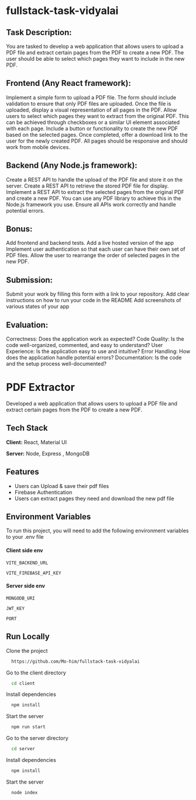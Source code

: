 # fullstack-task-vidyalai

##  Task Description:
You are tasked to develop a web application that allows users to upload a PDF file and extract certain pages from the PDF to create a new PDF. The user should be able to select which pages they want to include in the new PDF.

##  Frontend (Any React framework):
Implement a simple form to upload a PDF file. The form should include validation to ensure that only PDF files are uploaded.
Once the file is uploaded, display a visual representation of all pages in the PDF.
Allow users to select which pages they want to extract from the original PDF. This can be achieved through checkboxes or a similar UI element associated with each page.
Include a button or functionality to create the new PDF based on the selected pages. Once completed, offer a download link to the user for the newly created PDF.
All pages should be responsive and should work from mobile devices.


##  Backend (Any Node.js framework):
Create a REST API to handle the upload of the PDF file and store it on the server.
Create a REST API to retrieve the stored PDF file for display.
Implement a REST API to extract the selected pages from the original PDF and create a new PDF. You can use any PDF library to achieve this in the Node.js framework you use.
Ensure all APIs work correctly and handle potential errors.


##  Bonus:
Add frontend and backend tests.
Add a live hosted version of the app
Implement user authentication so that each user can have their own set of PDF files.
Allow the user to rearrange the order of selected pages in the new PDF.


##  Submission:
Submit your work by filling this form with a link to your repository.
Add clear instructions on how to run your code in the README
Add screenshots of various states of your app


##  Evaluation:
Correctness: Does the application work as expected?
Code Quality: Is the code well-organized, commented, and easy to understand?
User Experience: Is the application easy to use and intuitive?
Error Handling: How does the application handle potential errors?
Documentation: Is the code and the setup process well-documented?









# PDF Extractor

Developed a web application that allows users to upload a PDF file and extract certain pages from the PDF to create a new PDF.


## Tech Stack

**Client:** React, Material UI

**Server:** Node, Express , MongoDB


## Features

- Users can Upload & save their pdf files
- Firebase Authentication
- Users can extract pages they need  and download the new pdf file


## Environment Variables

To run this project, you will need to add the following environment variables to your .env file

#### Client side env

`VITE_BACKEND_URL`

`VITE_FIREBASE_API_KEY`

#### Server side env

`MONGODB_URI`

`JWT_KEY`

`PORT`

## Run Locally

Clone the project

```bash
  https://github.com/Mo-him/fullstack-task-vidyalai
```

Go to the client directory

```bash
  cd client
```

Install dependencies

```bash
  npm install
```

Start the server

```bash
  npm run start
```
Go to the server directory

```bash
  cd server
```

Install dependencies

```bash
  npm install
```

Start the server

```bash
  node index
```



